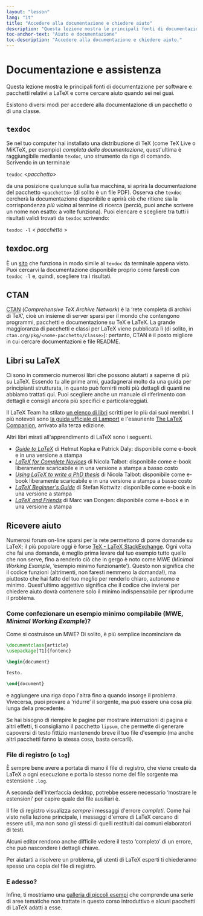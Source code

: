 ```yaml
---
layout: "lesson"
lang: "it"
title: "Accedere alla documentazione e chiedere aiuto"
description: "Questa lezione mostra le principali fonti di documentazione per software e pacchetti relativi a LaTeX e come cercare aiuto quando sei nei guai."
toc-anchor-text: "Aiuto e documentazione"
toc-description: "Accedere alla documentazione e chiedere aiuto."
---
```


# Documentazione e assistenza

<span
  class="summary">Questa lezione mostra le principali fonti di documentazione per software e pacchetti relativi a LaTeX e come cercare aiuto quando sei nei guai.</span>

Esistono diversi modi per accedere alla documentazione 
di un pacchetto o di una classe.

## `texdoc`

Se nel tuo computer hai installato 
una distribuzione di TeX (come TeX Live 
o MiKTeX, per esempio) _completa della documentazione_,
quest'ultima è raggiungibile mediante `texdoc`,
uno strumento da riga di comando. 
Scrivendo in un terminale

`texdoc` <_pacchetto_>

da una posizione qualunque sulla tua macchina,
si aprirà la documentazione del pacchetto 
`<pacchetto>` (di solito è un file PDF). 
Osserva che `texdoc` cercherà la documentazione 
disponibile e aprirà ciò che ritiene sia la 
corrispondenza _più vicina_ al termine di ricerca
(perciò, puoi anche scrivere un nome non esatto:
a volte funziona). 
Puoi elencare e scegliere tra tutti i risultati 
validi trovati da `texdoc` scrivendo:

`texdoc -l` < _pacchetto_ >

## texdoc.org

È un [sito](https://texdoc.org/) che funziona 
in modo simile al `texdoc` da terminale 
appena visto. 
Puoi cercarvi la documentazione disponibile 
proprio come faresti con `texdoc -l` 
e, quindi, scegliere tra i risultati.

## CTAN

[CTAN](https://www.ctan.org) (_Comprehensive TeX Archive Network_) è 
la ‘rete completa di archivi di TeX’, cioè un insieme di server sparsi
per il mondo che contengono programmi, pacchetti e documentazione su 
TeX e LaTeX. 
La grande maggioranza di pacchetti e classi per LaTeX viene pubblicata lì
(di solito, in `ctan.org/pkg/<nome-pacchetto/classe>`): pertanto, CTAN
è il posto migliore in cui cercare documentazioni e file README.

## Libri su LaTeX

Ci sono in commercio numerosi libri che possono aiutarti 
a saperne di più su LaTeX. 
Essendo tu alle prime armi, guadagnerai molto 
da una guida per principianti 
strutturata, in quanto può fornirti molti più dettagli di quanti ne 
abbiamo trattati qui. 
Puoi scegliere anche un manuale di riferimento con dettagli e consigli
ancora più specifici e particolareggiati.

Il LaTeX Team ha stilato [un elenco di libri](https://www.latex-project.org/help/books/)
scritti per lo più dai suoi membri. 
I più notevoli sono 
[la guida ufficiale di Lamport](https://www.informit.com/store/latex-a-document-preparation-system-9780201529838)
e l'esauriente
[The LaTeX Companion](https://tex.stackexchange.com/questions/612573/the-latex-companion-3rd-edition), arrivato alla terza edizione.

Altri libri mirati all'apprendimento di LaTeX sono i seguenti.

- [_Guide to LaTeX_](https://www.informit.com/store/guide-to-latex-9780132651714) di Helmut
  Kopka e Patrick Daly: disponibile come e-book e in una versione a stampa
- [_LaTeX for Complete Novices_](https://www.dickimaw-books.com/latex/novices/) di
  Nicola Talbot: disponibile come e-book liberamente scaricabile e 
  in una versione a stampa a basso costo
- [_Using LaTeX to write a PhD
  thesis_](https://www.dickimaw-books.com/latex/thesis/) di
  Nicola Talbot: disponibile come e-book liberamente scaricabile e 
  in una versione a stampa a basso costo
- [_LaTeX Beginner's Guide_](https://www.packtpub.com/gb/hardware-and-creative/latex-beginners-guide)
  di Stefan Kottwitz: disponibile come e-book e in una versione a stampa
- [_LaTeX and Friends_](https://www.springer.com/gp/book/9783642238154) di
  Marc van Dongen: disponibile come e-book e in una versione a stampa

## Ricevere aiuto

Numerosi forum on-line sparsi per la rete permettono di 
porre domande su LaTeX; il più popolare 
oggi è forse [TeX - LaTeX StackExchange](https://tex.stackexchange.com).
Ogni volta che fai una domanda, è meglio prima levare dal tuo esempio 
tutto quello che non serve, fino a renderlo ciò che in gergo è 
noto come MWE (_Minimal Working Example_, ‘esempio minimo funzionante’). 
Questo non significa che il codice funzioni (altrimenti, non faresti
nemmeno la domanda!), ma piuttosto che hai fatto del tuo meglio per 
renderlo chiaro, autonomo e minimo. 
Quest'ultimo aggettivo significa che il codice che 
invierai per chiedere aiuto dovrà contenere solo 
il minimo indispensabile per riprodurre il problema.

### Come confezionare un esempio minimo compilabile (MWE, _Minimal Working Example_)?

Come si costruisce un MWE? Di solito, è più semplice incominciare da

```latex
\documentclass{article}
\usepackage[T1]{fontenc}

\begin{document}

Testo.

\end{document}
```

e aggiungere una riga dopo l'altra fino a quando 
insorge il problema. 
Vivecersa, puoi provare a ‘ridurre’ il sorgente, 
ma può essere una cosa più lunga della precedente.

<p 
  class="hint">Se hai bisogno di riempire le pagine per mostrare interruzioni di pagina e altri effetti, 
  ti consigliamo il pacchetto <code>lipsum</code>, che permette di generare capoversi di 
  testo fittizio mantenendo breve il tuo file d'esempio (ma anche altri pacchetti fanno la stessa cosa, basta cercarli).
</p>


### File di registro (o <code>log</code>)

È sempre bene avere a portata di mano il file di registro, 
che viene creato da LaTeX a ogni esecuzione e porta 
lo stesso nome del file sorgente ma estensione `.log`.

<p 
  class="hint">A seconda dell'interfaccia desktop, potrebbe essere necessario ‘mostrare 
  le estensioni’ per capire quale dei file ausiliari è.</p>

Il file di registro visualizza _sempre_ i messaggi d'errore _completi_. 
Come hai visto nella lezione principale, i messaggi d'errore di LaTeX 
cercano di essere utili, ma non sono gli stessi di quelli restituiti
dai comuni elaboratori di testi.

<p
  class="hint">Alcuni editor rendono anche difficile vedere il testo ‘completo’ 
  di un errore, che può nascondere i dettagli chiave.</p>

Per aiutarti a risolvere un problema, gli utenti di LaTeX esperti ti chiederanno spesso 
una copia del file di registro.

### E adesso?

Infine, ti mostriamo una [galleria di piccoli esempi](./extra-01) 
che comprende una serie di aree tematiche non trattate 
in questo corso introduttivo e alcuni pacchetti di LaTeX adatti a esse.
